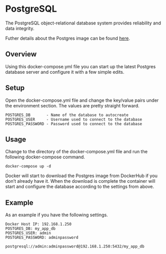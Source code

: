 # PostgreSQL
The PostgreSQL object-relational database system provides reliability and data integrity.

Futher details about the Postgres image can be found [here](https://hub.docker.com/_/postgres/).

## Overview

Using this docker-compose.yml file you can start up the latest Postgres database server and configure it with a few simple edits.

## Setup

Open the docker-compose.yml file and change the key/value pairs under the environment section.  The values are pretty straight forward.

    POSTGRES_DB       - Name of the database to autocreate
    POSTGRES_USER     - Username used to connect to the database
    POSTGRES_PASSWORD - Password used to connect to the database

## Usage

Change to the directory of the docker-compose.yml file and run the following docker-compose command.

    docker-compose up -d

Docker will start to download the Postgres image from DockerHub if you don’t already have it.  When the download is complete the container will start and configure the database according to the settings from above.

## Example

As an example if you have the following settings.

    Docker Host IP: 192.168.1.250
    POSTGRES_DB: my_app_db
    POSTGRES_USER: admin
    POSTGRES_PASSWORD: adminpassword

    postgresql://admin:adminpassword@192.168.1.250:5432/my_app_db

